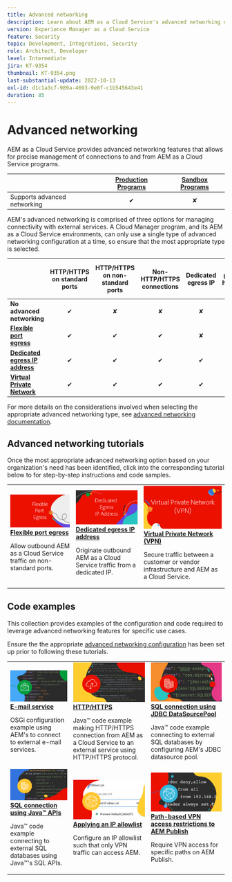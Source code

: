 ```yaml
---
title: Advanced networking
description: Learn about AEM as a Cloud Service's advanced networking options.
version: Experience Manager as a Cloud Service
feature: Security
topic: Development, Integrations, Security
role: Architect, Developer
level: Intermediate
jira: KT-9354
thumbnail: KT-9354.png
last-substantial-update: 2022-10-13
exl-id: d1c1a3cf-989a-4693-9e0f-c1b545643e41
duration: 85
---
```

# Advanced networking

AEM as a Cloud Service provides advanced networking features that allows for precise management of connections to and from AEM as a Cloud Service programs. 

|                                                   | [Production Programs](https://experienceleague.adobe.com/docs/experience-manager-cloud-service/content/implementing/using-cloud-manager/programs/introduction-production-programs.html) | [Sandbox Programs](https://experienceleague.adobe.com/docs/experience-manager-cloud-service/content/implementing/using-cloud-manager/programs/introduction-sandbox-programs.html) |
|---------------------------------------------------|:-----------------------:|:---------------------:|
| Supports advanced networking                      | &#10004;                | &#10008;             |


AEM's advanced networking is comprised of three options for managing connectivity with external services. A Cloud Manager program, and its AEM as a Cloud Service environments, can only use a single type of advanced networking configuration at a time, so ensure that the most appropriate type is selected.

|                                   | HTTP/HTTPS on standard ports | HTTP/HTTPS on non-standard ports | Non-HTTP/HTTPS connections | Dedicated egress IP | "No-proxy hosts" list | Connect to VPN-protected services | Limit AEM Publish traffic by IP |
|-----------------------------------|:----------------------------:|:--------------------------------:|:--------------------------:|:-------------------:|:-------------------------------------:|:-------------------------------------:|:----:|
| __No advanced networking__                                            | &#10004; | &#10008; | &#10008; | &#10008; | &#10008; | &#10008; | &#10008; |
| [__Flexible port egress__](./flexible-port-egress.md)                 | &#10004; | &#10004; | &#10004; | &#10008; | &#10008; | &#10008; | &#10008; |
| [__Dedicated egress IP address__](./dedicated-egress-ip-address.md)   | &#10004; | &#10004; | &#10004; | &#10004; | &#10004; | &#10008; | &#10008; |
| [__Virtual Private Network__](./vpn.md)                               | &#10004; | &#10004; | &#10004; | &#10004; | &#10004; | &#10004; | &#10004; |


For more details on the considerations involved when selecting the appropriate advanced networking type, see [advanced networking documentation](https://experienceleague.adobe.com/docs/experience-manager-cloud-service/security/configuring-advanced-networking.html).

## Advanced networking tutorials

Once the most appropriate advanced networking option based on your organization's need has been identified, click into the corresponding tutorial below to for step-by-step instructions and code samples.

<table>
  <tr>
   <td>
      <a  href="./flexible-port-egress.md"><img alt="Flexible port egress" src="./assets/flexible-port-egress.png"/></a>
      <div><strong><a href="./flexible-port-egress.md">Flexible port egress</a></strong></div>
      <p>
          Allow outbound AEM as a Cloud Service traffic on non-standard ports.
      </p>
    </td>   
   <td>
      <a  href="./dedicated-egress-ip-address.md"><img alt="FleDedicated egress IP address" src="./assets/dedicated-egress-ip-address.png"/></a>
      <div><strong><a href="./dedicated-egress-ip-address.md">Dedicated egress IP address</a></strong></div>
      <p>
        Originate outbound AEM as a Cloud Service traffic from a dedicated IP.
      </p>
    </td>   
   <td>
      <a  href="./vpn.md"><img alt="Virtual Private Network (VPN)" src="./assets/vpn.png"/></a>
      <div><strong><a href="./vpn.md">Virtual Private Network (VPN)</a></strong></div>
      <p>
        Secure traffic between a customer or vendor infrastructure and AEM as a Cloud Service.
      </p>
    </td>   
  </tr>
</table>

## Code examples

This collection provides examples of the configuration and code required to leverage advanced networking features for specific use cases.

Ensure the the appropriate [advanced networking configuration](#advanced-networking) has been set up prior to following these tutorials.

<table><tr>
   <td>
      <a  href="./examples/email-service.md"><img alt="Virtual Private Network (VPN)" src="./assets/code-examples__email.png"/></a>
      <div><strong><a href="./examples/email-service.md">E-mail service</a></strong></div>
      <p>
        OSGi configuration example using AEM's to connect to external e-mail services.
      </p>
    </td>  
    <td>
        <a  href="./examples/http-dedicated-egress-ip-vpn.md"><img alt="HTTP/HTTPS" src="./assets/code-examples__http.png"/></a>
        <div><strong><a href="./examples/http-dedicated-egress-ip-vpn.md">HTTP/HTTPS</a></strong></div>
        <p>
            Java&trade; code example making HTTP/HTTPS connection from AEM as a Cloud Service to an external service using HTTP/HTTPS protocol.
        </p>
    </td>
    <td>
      <a  href="./examples/sql-datasourcepool.md"><img alt="SQL connection using JDBC DataSourcePool" src="./assets//code-examples__sql-osgi.png"/></a>
      <div><strong><a href="./examples/sql-datasourcepool.md">SQL connection using JDBC DataSourcePool</a></strong></div>
      <p>
            Java&trade; code example connecting to external SQL databases by configuring AEM's JDBC datasource pool.
      </p>
    </td>   
    </tr><tr>
    <td>
      <a  href="./examples/sql-java-apis.md"><img alt="SQL connection using Java APIs" src="./assets/code-examples__sql-java-api.png"/></a>
      <div><strong><a href="./examples/sql-java-apis.md">SQL connection using Java&trade; APIs</a></strong></div>
      <p>
            Java&trade; code example connecting to external SQL databases using Java&trade;'s SQL APIs.
      </p>
    </td>   
    <td>
      <a  href="https://experienceleague.adobe.com/docs/experience-manager-cloud-service/implementing/using-cloud-manager/ip-allow-lists/apply-allow-list.html"><img alt="Applying an IP allow list" src="./assets/code_examples__vpn-allow-list.png"/></a>
      <div><strong><a href="https://experienceleague.adobe.com/docs/experience-manager-cloud-service/implementing/using-cloud-manager/ip-allow-lists/apply-allow-list.html">Applying an IP allowlist</a></strong></div>
      <p>
            Configure an IP allowlist such that only VPN traffic can access AEM.
      </p>
    </td>
   <td>
      <a  href="https://experienceleague.adobe.com/docs/experience-manager-cloud-service/security/configuring-advanced-networking.html#restrict-vpn-to-ingress-connections"><img alt="Path-based VPN access restrictions to AEM Publish" src="./assets/code_examples__vpn-path-allow-list.png"/></a>
      <div><strong><a href="https://experienceleague.adobe.com/docs/experience-manager-cloud-service/security/configuring-advanced-networking.html#restrict-vpn-to-ingress-connections">Path-based VPN access restrictions to AEM Publish</a></strong></div>
      <p>
            Require VPN access for specific paths on AEM Publish.
      </p>
    </td>
</tr>
</table>

